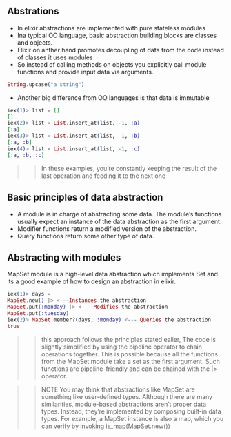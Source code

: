 ## Abstrations
* In elixir abstractions are implemented with pure stateless modules
* Ina typical OO language, basic abstraction building blocks are classes and objects.
* Elixir on anther hand promotes decoupling of data from the code instead of classes it uses modules
* So instead of calling methods on objects you explicitly call module functions and provide input data via arguments.
  
```elixir
String.upcase("a string")
```


* Another big difference from OO languages is that data is immutable
```elixir
iex(1)> list = []
[]
iex(2)> list = List.insert_at(list, -1, :a)
[:a]
iex(3)> list = List.insert_at(list, -1, :b)
[:a, :b]
iex(4)> list = List.insert_at(list, -1, :c)
[:a, :b, :c]
```
>> In these examples, you’re constantly keeping the result of the last operation and feeding
it to the next one

## Basic principles of data abstraction
* A module is in charge of abstracting some data.
   The module’s functions usually expect an instance of the data abstraction as the
first argument.
* Modifier functions return a modified version of the abstraction.
* Query functions return some other type of data.

## Abstracting with modules
MapSet module is a high-level data abstraction which implements Set and its a good example of
how to design an abstraction in elixir.

```elixir
iex(1)> days =
MapSet.new() |> <---Instances the abstraction
MapSet.put(:monday) |> <--- Modifies the abstraction
MapSet.put(:tuesday)
iex(2)> MapSet.member?(days, :monday) <--- Queries the abstraction
true
```

>> this approach follows the principles stated ealier, The code is slightly
simplified by using the pipeline operator to chain operations together. This is possible
because all the functions from the MapSet module take a set as the first argument. Such
functions are pipeline-friendly and can be chained with the |> operator.

>> NOTE You may think that abstractions like MapSet are something like user-defined
types. Although there are many similarities, module-based abstractions aren’t
proper data types. Instead, they’re implemented by composing built-in data types. For example, a MapSet instance is also a map, which you can verify by invoking is_map(MapSet.new())